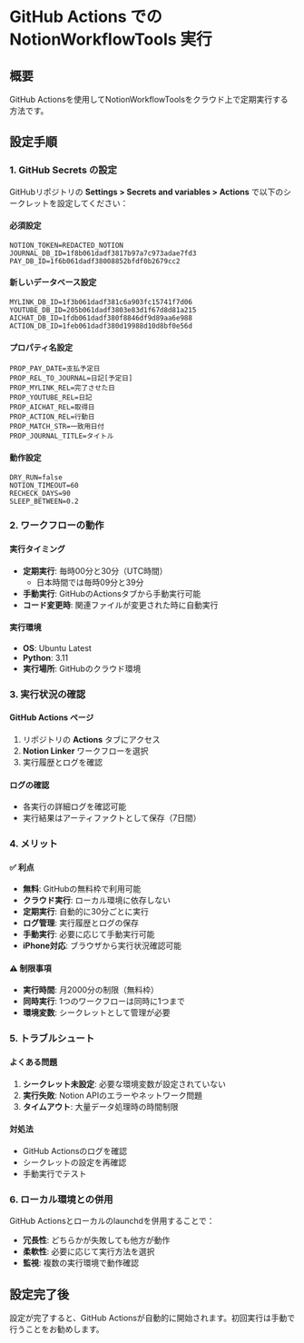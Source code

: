 # GitHub Actions での NotionWorkflowTools 実行

## 概要
GitHub Actionsを使用してNotionWorkflowToolsをクラウド上で定期実行する方法です。

## 設定手順

### 1. GitHub Secrets の設定

GitHubリポジトリの **Settings > Secrets and variables > Actions** で以下のシークレットを設定してください：

#### 必須設定
```
NOTION_TOKEN=REDACTED_NOTION
JOURNAL_DB_ID=1f8b061dadf3817b97a7c973adae7fd3
PAY_DB_ID=1f6b061dadf38008852bfdf0b2679cc2
```

#### 新しいデータベース設定
```
MYLINK_DB_ID=1f3b061dadf381c6a903fc15741f7d06
YOUTUBE_DB_ID=205b061dadf3803e83d1f67d8d81a215
AICHAT_DB_ID=1fdb061dadf380f8846df9d89aa6e988
ACTION_DB_ID=1feb061dadf380d19988d10d8bf0e56d
```

#### プロパティ名設定
```
PROP_PAY_DATE=支払予定日
PROP_REL_TO_JOURNAL=日記[予定日]
PROP_MYLINK_REL=完了させた日
PROP_YOUTUBE_REL=日記
PROP_AICHAT_REL=取得日
PROP_ACTION_REL=行動日
PROP_MATCH_STR=一致用日付
PROP_JOURNAL_TITLE=タイトル
```

#### 動作設定
```
DRY_RUN=false
NOTION_TIMEOUT=60
RECHECK_DAYS=90
SLEEP_BETWEEN=0.2
```

### 2. ワークフローの動作

#### 実行タイミング
- **定期実行**: 毎時00分と30分（UTC時間）
  - 日本時間では毎時09分と39分
- **手動実行**: GitHubのActionsタブから手動実行可能
- **コード変更時**: 関連ファイルが変更された時に自動実行

#### 実行環境
- **OS**: Ubuntu Latest
- **Python**: 3.11
- **実行場所**: GitHubのクラウド環境

### 3. 実行状況の確認

#### GitHub Actions ページ
1. リポジトリの **Actions** タブにアクセス
2. **Notion Linker** ワークフローを選択
3. 実行履歴とログを確認

#### ログの確認
- 各実行の詳細ログを確認可能
- 実行結果はアーティファクトとして保存（7日間）

### 4. メリット

#### ✅ 利点
- **無料**: GitHubの無料枠で利用可能
- **クラウド実行**: ローカル環境に依存しない
- **定期実行**: 自動的に30分ごとに実行
- **ログ管理**: 実行履歴とログの保存
- **手動実行**: 必要に応じて手動実行可能
- **iPhone対応**: ブラウザから実行状況確認可能

#### ⚠️ 制限事項
- **実行時間**: 月2000分の制限（無料枠）
- **同時実行**: 1つのワークフローは同時に1つまで
- **環境変数**: シークレットとして管理が必要

### 5. トラブルシュート

#### よくある問題
1. **シークレット未設定**: 必要な環境変数が設定されていない
2. **実行失敗**: Notion APIのエラーやネットワーク問題
3. **タイムアウト**: 大量データ処理時の時間制限

#### 対処法
- GitHub Actionsのログを確認
- シークレットの設定を再確認
- 手動実行でテスト

### 6. ローカル環境との併用

GitHub Actionsとローカルのlaunchdを併用することで：
- **冗長性**: どちらかが失敗しても他方が動作
- **柔軟性**: 必要に応じて実行方法を選択
- **監視**: 複数の実行環境で動作確認

## 設定完了後

設定が完了すると、GitHub Actionsが自動的に開始されます。初回実行は手動で行うことをお勧めします。
